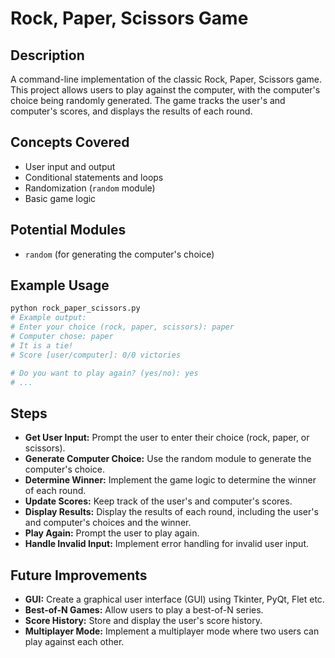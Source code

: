 # Rock, Paper, Scissors Game

## Description

A command-line implementation of the classic Rock, Paper, Scissors game. This project allows users to play against the computer, with the computer's choice being randomly generated. The game tracks the user's and computer's scores, and displays the results of each round.

## Concepts Covered

- User input and output
- Conditional statements and loops
- Randomization (`random` module)
- Basic game logic

## Potential Modules

- `random` (for generating the computer's choice)

## Example Usage

```bash
python rock_paper_scissors.py
# Example output:
# Enter your choice (rock, paper, scissors): paper
# Computer chose: paper
# It is a tie!
# Score [user/computer]: 0/0 victories

# Do you want to play again? (yes/no): yes
# ...
```

## Steps

- **Get User Input:** Prompt the user to enter their choice (rock, paper, or scissors).
- **Generate Computer Choice:** Use the random module to generate the computer's choice.
- **Determine Winner:** Implement the game logic to determine the winner of each round.
- **Update Scores:** Keep track of the user's and computer's scores.
- **Display Results:** Display the results of each round, including the user's and computer's choices and the winner.
- **Play Again:** Prompt the user to play again.
- **Handle Invalid Input:** Implement error handling for invalid user input.

## Future Improvements

- **GUI:** Create a graphical user interface (GUI) using Tkinter, PyQt, Flet etc.
- **Best-of-N Games:** Allow users to play a best-of-N series.
- **Score History:** Store and display the user's score history.
- **Multiplayer Mode:** Implement a multiplayer mode where two users can play against each other.
